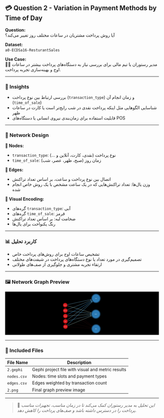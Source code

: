 ## 💳 Question 2 - Variation in Payment Methods by Time of Day

**Question:**  
آیا روش پرداخت مشتریان در ساعات مختلف روز تغییر می‌کند؟

**Dataset:**  
`a0-ECDSa16-ResturantSales`

**Use Case:**  
👨‍💼 مدیر رستوران یا تیم مالی برای بررسی نیاز به دستگاه‌های پرداخت بیشتر در ساعات اوج و بهینه‌سازی تجربه پرداخت.

---

### 🧠 Insights

- بررسی ارتباط بین نوع پرداخت (`transaction_type`) و زمان انجام آن (`time_of_sale`)
- شناسایی الگوهایی مثل اینکه پرداخت نقدی در شب رایج‌تر است یا کارت در ساعات ظهر
- قابلیت استفاده برای زمان‌بندی نیروی انسانی یا دستگاه‌های POS

---

### 🧾 Network Design

**🔵 Nodes:**  
- `transaction_type`: نوع پرداخت (نقدی، کارت، آنلاین و ...)
- `time_of_sale`: زمان روز (صبح، ظهر، عصر، شب)

**🔗 Edges:**  
- اتصال بین نوع پرداخت و ساعت، بر اساس تعداد تراکنش
- وزن یال‌ها: تعداد تراکنش‌هایی که در یک ساعت مشخص با یک روش خاص انجام شده

**🎨 Visual Encoding:**  
- گره‌های `transaction_type`: آبی  
- گره‌های `time_of_sale`: قرمز  
- ضخامت لبه: بر اساس تعداد تراکنش  
- رنگ یکنواخت برای یال‌ها

---

### 📊 کاربرد تحلیل

- تشخیص ساعات اوج برای روش‌های پرداخت خاص
- تصمیم‌گیری در مورد تعداد یا نوع دستگاه‌های پرداخت در شیفت‌های مختلف
- ارتقاء تجربه مشتری و جلوگیری از صف‌های طولانی

---

### 🖼️ Network Graph Preview

![Payment Method Network](./2.png)

---

### 📁 Included Files

| File Name     | Description                                        |
|---------------|----------------------------------------------------|
| `2.gephi`     | Gephi project file with visual and metric results  |
| `nodes.csv`   | Nodes: time slots and payment types                |
| `edges.csv`   | Edges weighted by transaction count                |
| `2.png`       | Final graph preview image                          |

---

> 📌 *این تحلیل به مدیر رستوران کمک می‌کند تا در زمان مناسب، تجهیزات مناسب پرداخت را در دسترس داشته باشد و صف‌های پرداخت را کاهش دهد.*


